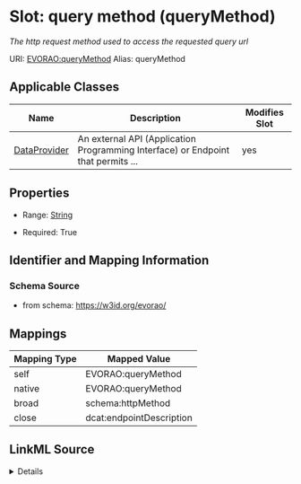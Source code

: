 

# Slot: query method (queryMethod) 


_The http request method used to access the requested query url_





URI: [EVORAO:queryMethod](https://w3id.org/evorao/queryMethod)
Alias: queryMethod

<!-- no inheritance hierarchy -->





## Applicable Classes

| Name | Description | Modifies Slot |
| --- | --- | --- |
| [DataProvider](DataProvider.md) | An external API (Application Programming Interface) or Endpoint that permits ... |  yes  |







## Properties

* Range: [String](String.md)

* Required: True





## Identifier and Mapping Information







### Schema Source


* from schema: https://w3id.org/evorao/




## Mappings

| Mapping Type | Mapped Value |
| ---  | ---  |
| self | EVORAO:queryMethod |
| native | EVORAO:queryMethod |
| broad | schema:httpMethod |
| close | dcat:endpointDescription |




## LinkML Source

<details>
```yaml
name: queryMethod
description: The http request method used to access the requested query url
title: query method
from_schema: https://w3id.org/evorao/
close_mappings:
- dcat:endpointDescription
broad_mappings:
- schema:httpMethod
rank: 1000
alias: queryMethod
domain_of:
- DataProvider
range: string
required: true
multivalued: false
equals_string_in:
- GET
- POST

```
</details>